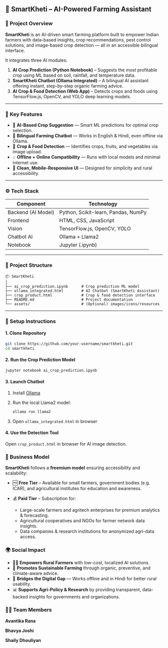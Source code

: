## 🌾 SmartKheti – AI-Powered Farming Assistant

### 🚀 Project Overview

**SmartKheti** is an AI-driven smart farming platform built to empower Indian farmers with data-based insights, crop recommendations, pest control solutions, and image-based crop detection — all in an accessible bilingual interface.

It integrates three AI modules:

1. **AI Crop Prediction (Python Notebook)** – Suggests the most profitable crop using ML based on soil, rainfall, and temperature data.
2. **SmartKheti Chatbot (Ollama Integrated)** – A bilingual AI assistant offering instant, step-by-step organic farming advice.
3. **AI Crop & Food Detection (Web App)** – Detects crops and foods using TensorFlow.js, OpenCV, and YOLO deep learning models.

---

### 🧠 Key Features

* 🌱 **AI-Based Crop Suggestion** — Smart ML predictions for optimal crop selection.
* 🤖 **Bilingual Farming Chatbot** — Works in English & Hindi, even offline via Ollama.
* 📸 **Crop & Food Detection** — Identifies crops, fruits, and vegetables via image upload.
* 💡 **Offline + Online Compatibility** — Runs with local models and minimal internet use.
* 🧩 **Clean, Mobile-Responsive UI** — Designed for simplicity and rural accessibility.

---

### ⚙️ Tech Stack

| Component          | Technology                          |
| ------------------ | ----------------------------------- |
| Backend (AI Model) | Python, Scikit-learn, Pandas, NumPy |
| Frontend           | HTML, CSS, JavaScript               |
| Vision             | TensorFlow.js, OpenCV, YOLO         |
| Chatbot AI         | Ollama + Llama2                     |
| Notebook           | Jupyter (.ipynb)                    |

---

### 🧩 Project Structure

```
📦 SmartKheti
│
├── ai_crop_prediction.ipynb      # Crop prediction ML model
├── ollama_integrated.html        # AI Chatbot (SmartKheti Assistant)
├── crop_product.html             # Crop & food detection interface
├── README.md                     # Project documentation
└── assets/                       # (Optional) images/icons/resources
```

---

### 🧪 Setup Instructions

#### 1. Clone Repository

```bash
git clone https://github.com/your-username/smartkheti.git
cd smartkheti
```

#### 2. Run the Crop Prediction Model

```bash
jupyter notebook ai_crop_prediction.ipynb
```

#### 3. Launch Chatbot

1. Install [Ollama](https://ollama.ai/download)
2. Run the local Llama2 model:

   ```bash
   ollama run llama2
   ```
3. Open `ollama_integrated.html` in browser

#### 4. Use the Detection Tool

Open `crop_product.html` in browser for AI image detection.



### 💼 Business Model

**SmartKheti** follows a **freemium model** ensuring accessibility and scalability:

* 🆓 **Free Tier** – Available for small farmers, government bodies (e.g. ICAR), and agricultural institutes for education and awareness.
* 💰 **Paid Tier** – Subscription for:

  * Large-scale farmers and agritech enterprises for premium analytics & forecasting.
  * Agricultural cooperatives and NGOs for farmer network data insights.
  * Data companies & research institutions for anonymized agri-data access.



### 🌍 Social Impact

* 👨‍🌾 **Empowers Rural Farmers** with low-cost, localized AI solutions.
* 🌾 **Promotes Sustainable Farming** through organic, preventive, and climate-aware advice.
* 📶 **Bridges the Digital Gap** — Works offline and in Hindi for better rural usability.
* 📊 **Supports Agri-Policy & Research** by providing transparent, data-backed insights for governments and organizations.



### 👨‍💻 Team Members

 **Avantika Rana**  
 
 **Bhavya Joshi** 
 
 **Shaily Dhouliyan**   


